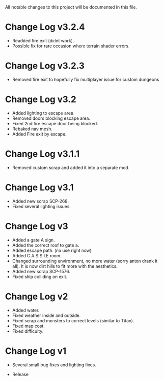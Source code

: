 All notable changes to this project will be documented in this file.


# Change Log v3.2.4
- Readded fire exit (didnt work).
- Possible fix for rare occasion where terrain shader errors.

# Change Log v3.2.3
- Removed fire exit to hopefully fix multiplayer issue for custom dungeons

# Change Log v3.2
- Added lighting to escape area.
- Removed doors blocking escape area.
- Fixed 2nd fire escape door being blocked.
- Rebaked nav mesh.
- Added Fire exit by escape.

# Change Log v3.1.1
- Removed custom scrap and added it into a separate mod.

# Change Log v3.1
- Added new scrap SCP-268.
- Fixed several lighting issues.

# Change Log v3
- Added a gate A sign.
- Added the correct roof to gate a.
- Added escape path. (no use right now)
- Added C.A.S.S.I.E room.
- Changed surrounding environment, no more water (sorry anton drank it all). It is now dirt hills to fit more with the aesthetics.
- Added new scrap SCP-1576.
- Fixed ship colliding on exit.

# Change Log v2
- Added water.
- Fixed weather inside and outside.
- Fixed scrap and monsters to correct levels (similar to Titan).
- Fixed map cost. 
- Fixed difficulty.

# Change Log v1
- Several small bug fixes and lighting fixes.

- Release
